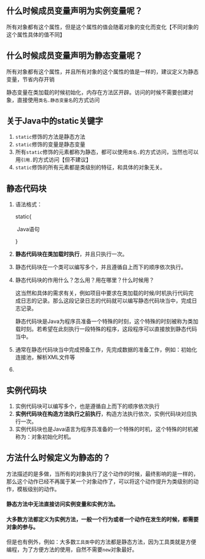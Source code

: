 ## 什么时候成员变量声明为实例变量呢？

所有对象都有这个属性，但是这个属性的值会随着对象的变化而变化【不同对象的这个属性具体的值不同】

## 什么时候成员变量声明为静态变量呢？

所有对象都有这个属性，并且所有对象的这个属性的值是一样的，建议定义为静态变量，节省内存开销

静态变量在类加载的时候初始化，内存在方法区开辟。访问的时候不需要创建对象，直接使用`类名.静态变量名`的方式访问

## 关于Java中的static关键字

1. `static`修饰的方法是静态方法
2. `static`修饰的变量是静态变量
3. 所有`static`修饰的元素都称为静态，都可以使用`类名.`的方式访问，当然也可以用`引用.`的方式访问【但不建议】
4. `static`修饰的所有元素都是类级别的特征，和具体的对象无关。

## 静态代码块

1. 语法格式：

   static{

   ​	Java语句

   }

2. **静态代码块在类加载时执行**，并且只执行一次。

3. 静态代码块在一个类可以编写多个，并且遵循自上而下的顺序依次执行。

4. 静态代码块的作用什么？怎么用？用在哪里？什么时候用？

   这当然和具体的需求有关，例如项目中要求在类加载的时候/时机执行代码完成日志的记录。那么这段记录日志的代码就可以编写静态代码块当中，完成日志记录。

   静态代码块是Java为程序员准备一个特殊的时刻，这个特殊的时刻被称为类加载时刻。若希望在此刻执行一段特殊的程序，这段程序可以直接放到静态代码当中。

5. 通常在静态代码块当中完成预备工作，先完成数据的准备工作，例如：初始化连接池，解析XML文件等

6. 

## 实例代码块

1. 实例代码块可以编写多个，也是遵循自上而下的顺序依次执行
2. **实例代码块在构造方法执行之前执行**，构造方法执行依次，实例代码块对应执行一次。
3. 实例代码块也是Java语言为程序员准备的一个特殊的时机，这个特殊的时机被称为：对象初始化时机。

## 方法什么时候定义为静态的？

方法描述的是多做，当所有的对象执行了这个动作的时候，最终影响的是一样的，那么这个动作已经不再属于某一个对象动作了，可以将这个动作提升为类级别的动作，模板级别的动作。

#### 静态方法中无法直接访问实例变量和实例方法。

#### 大多数方法都定义为实例方法，一般一个行为或者一个动作在发生的时候，都需要对象的参与。

但是也有例外，例如：大多数`工具类`中的方法都是静态方法，因为工具类就是方便编程，为了方便方法的使用，自然不需要`new`对象最好。

